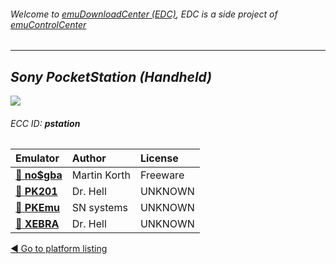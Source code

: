 ###### Welcome to [emuDownloadCenter (EDC)](https://github.com/PhoenixInteractiveNL/emuDownloadCenter/wiki/), EDC is a side project of [emuControlCenter](https://github.com/PhoenixInteractiveNL/emuControlCenter/wiki/)
***
## _Sony PocketStation (Handheld)_
![](https://raw.githubusercontent.com/wiki/PhoenixInteractiveNL/emuDownloadCenter/images_platform/ecc_pstation_teaser.png)
###### ECC ID: **pstation**

| Emulator   | Author      | License     |
|:-----------|:------------|:------------|
| [:file_folder: **no$gba**](https://github.com/PhoenixInteractiveNL/emuDownloadCenter/wiki/Emulator-nogba#menu) | Martin Korth | Freeware |
| [:file_folder: **PK201**](https://github.com/PhoenixInteractiveNL/emuDownloadCenter/wiki/Emulator-pk201#menu) | Dr. Hell | UNKNOWN |
| [:file_folder: **PKEmu**](https://github.com/PhoenixInteractiveNL/emuDownloadCenter/wiki/Emulator-pkemu#menu) | SN systems | UNKNOWN |
| [:file_folder: **XEBRA**](https://github.com/PhoenixInteractiveNL/emuDownloadCenter/wiki/Emulator-xebra#menu) | Dr. Hell | UNKNOWN |

[:arrow_backward: Go to platform listing](https://github.com/PhoenixInteractiveNL/emuDownloadCenter/wiki/EDC-Platform-List)

